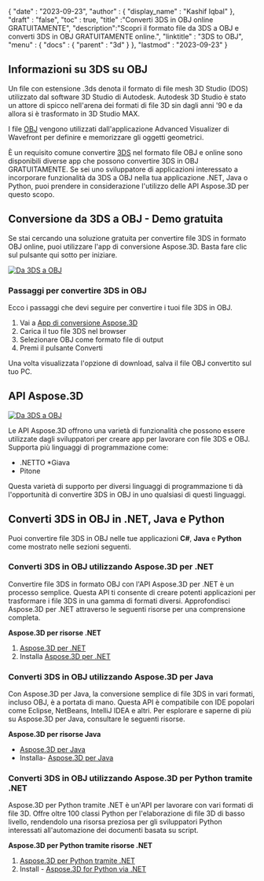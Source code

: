 {
  "date" : "2023-09-23",
  "author" : {
    "display_name" : "Kashif Iqbal"
},
  "draft" : "false",
  "toc" : true,
  "title" :"Converti 3DS in OBJ online GRATUITAMENTE",
  "description":"Scopri il formato file da 3DS a OBJ e converti 3DS in OBJ GRATUITAMENTE online.",
  "linktitle" : "3DS to OBJ",
  "menu" : {
    "docs" : {
      "parent" : "3d"
}
},
  "lastmod" : "2023-09-23"
}

## Informazioni su 3DS su OBJ

Un file con estensione .3ds denota il formato di file mesh 3D Studio (DOS) utilizzato dal software 3D Studio di Autodesk. Autodesk 3D Studio è stato un attore di spicco nell'arena dei formati di file 3D sin dagli anni '90 e da allora si è trasformato in 3D Studio MAX.

I file [OBJ](/it/3d/obj/) vengono utilizzati dall'applicazione Advanced Visualizer di Wavefront per definire e memorizzare gli oggetti geometrici.

È un requisito comune convertire [3DS](/it/3d/3ds/) nel formato file OBJ e online sono disponibili diverse app che possono convertire 3DS in OBJ GRATUITAMENTE. Se sei uno sviluppatore di applicazioni interessato a incorporare funzionalità da 3DS a OBJ nella tua applicazione .NET, Java o Python, puoi prendere in considerazione l'utilizzo delle API Aspose.3D per questo scopo.

## Conversione da 3DS a OBJ - Demo gratuita

Se stai cercando una soluzione gratuita per convertire file 3DS in formato OBJ online, puoi utilizzare l'app di conversione Aspose.3D. Basta fare clic sul pulsante qui sotto per iniziare.

[![Da 3DS a OBJ](../3ds-to-obj.png)](https://products.aspose.app/3d/conversion/)

### Passaggi per convertire 3DS in OBJ

Ecco i passaggi che devi seguire per convertire i tuoi file 3DS in OBJ.

1. Vai a [App di conversione Aspose.3D](https://products.aspose.app/3d/conversion/)
1. Carica il tuo file 3DS nel browser
1. Selezionare OBJ come formato file di output
1. Premi il pulsante Converti

Una volta visualizzata l'opzione di download, salva il file OBJ convertito sul tuo PC.

## API Aspose.3D

[![Da 3DS a OBJ](../try-aspose-3d.png)](https://products.aspose.com/3d/)

Le API Aspose.3D offrono una varietà di funzionalità che possono essere utilizzate dagli sviluppatori per creare app per lavorare con file 3DS e OBJ. Supporta più linguaggi di programmazione come:

* .NETTO
*Giava
* Pitone

Questa varietà di supporto per diversi linguaggi di programmazione ti dà l'opportunità di convertire 3DS in OBJ in uno qualsiasi di questi linguaggi.

## Converti 3DS in OBJ in .NET, Java e Python

Puoi convertire file 3DS in OBJ nelle tue applicazioni **C#**, **Java** e **Python** come mostrato nelle sezioni seguenti.

### Converti 3DS in OBJ utilizzando Aspose.3D per .NET

Convertire file 3DS in formato OBJ con l'API Aspose.3D per .NET è un processo semplice. Questa API ti consente di creare potenti applicazioni per trasformare i file 3DS in una gamma di formati diversi. Approfondisci Aspose.3D per .NET attraverso le seguenti risorse per una comprensione completa.

**Aspose.3D per risorse .NET**

1. [Aspose.3D per .NET](https://products.aspose.com/3d/net/)
1. Installa [Aspose.3D per .NET](https://docs.aspose.com/3d/net/installation/)

### Converti 3DS in OBJ utilizzando Aspose.3D per Java

Con Aspose.3D per Java, la conversione semplice di file 3DS in vari formati, incluso OBJ, è a portata di mano. Questa API è compatibile con IDE popolari come Eclipse, NetBeans, IntelliJ IDEA e altri. Per esplorare e saperne di più su Aspose.3D per Java, consultare le seguenti risorse.

**Aspose.3D per risorse Java**

* [Aspose.3D per Java](https://products.aspose.com/3d/java/)
* Installa- [Aspose.3D per Java](https://docs.aspose.com/3d/java/installation/)

### Converti 3DS in OBJ utilizzando Aspose.3D per Python tramite .NET

Aspose.3D per Python tramite .NET è un'API per lavorare con vari formati di file 3D. Offre oltre 100 classi Python per l'elaborazione di file 3D di basso livello, rendendolo una risorsa preziosa per gli sviluppatori Python interessati all'automazione dei documenti basata su script.

**Aspose.3D per Python tramite risorse .NET**

1. [Aspose.3D per Python tramite .NET](https://products.aspose.com/3d/python-net/)
1. Install - [Aspose.3D for Python via .NET](https://releases.aspose.com/3d/python-net/)
